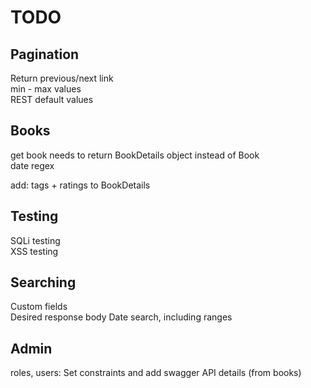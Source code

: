 # TODO

## Pagination
Return previous/next link  
min - max values  
REST default values  

## Books
get book needs to return BookDetails object instead of Book  
date regex

add: tags + ratings to BookDetails

## Testing
SQLi testing  
XSS testing  

## Searching
Custom fields   
Desired response body
Date search, including ranges

## Admin
roles, users: Set constraints and add swagger API details (from books)


